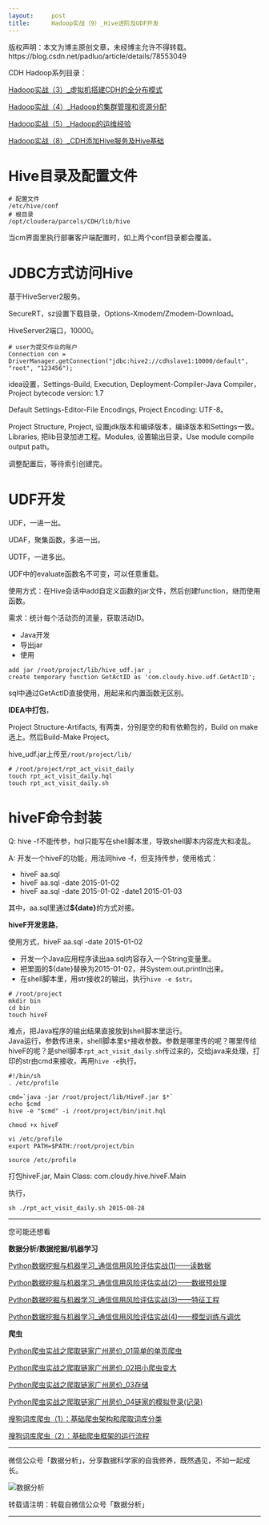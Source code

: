 ```yaml
---
layout:     post
title:      Hadoop实战（9）_Hive进阶及UDF开发
---
```

<div id="article_content" class="article_content clearfix csdn-tracking-statistics" data-pid="blog" data-mod="popu_307" data-dsm="post">
								<div class="article-copyright">
					版权声明：本文为博主原创文章，未经博主允许不得转载。					https://blog.csdn.net/padluo/article/details/78553049				</div>
								            <div id="content_views" class="markdown_views prism-atom-one-dark">
							<!-- flowchart 箭头图标 勿删 -->
							<svg xmlns="http://www.w3.org/2000/svg" style="display: none;"><path stroke-linecap="round" d="M5,0 0,2.5 5,5z" id="raphael-marker-block" style="-webkit-tap-highlight-color: rgba(0, 0, 0, 0);"></path></svg>
							<p>CDH Hadoop系列目录：</p>

<p><a href="http://blog.csdn.net/padluo/article/details/78334715" rel="nofollow" target="_blank">Hadoop实战（3）_虚拟机搭建CDH的全分布模式</a></p>

<p><a href="http://blog.csdn.net/padluo/article/details/78357977" rel="nofollow" target="_blank">Hadoop实战（4）_Hadoop的集群管理和资源分配</a></p>

<p><a href="http://blog.csdn.net/padluo/article/details/78384445" rel="nofollow" target="_blank">Hadoop实战（5）_Hadoop的运维经验</a></p>

<p><a href="http://blog.csdn.net/padluo/article/details/78535107" rel="nofollow" target="_blank">Hadoop实战（8）_CDH添加Hive服务及Hive基础</a></p>



<h1 id="hive目录及配置文件">Hive目录及配置文件</h1>



<pre class="prettyprint"><code class=" hljs vala"><span class="hljs-preprocessor"># 配置文件</span>
/etc/hive/conf
<span class="hljs-preprocessor"># 根目录</span>
/opt/cloudera/parcels/CDH/lib/hive</code></pre>

<p>当cm界面里执行部署客户端配置时，如上两个conf目录都会覆盖。</p>



<h1 id="jdbc方式访问hive">JDBC方式访问Hive</h1>

<p>基于HiveServer2服务。</p>

<p>SecureRT，sz设置下载目录，Options-Xmodem/Zmodem-Download。</p>

<p>HiveServer2端口，10000。</p>



<pre class="prettyprint"><code class=" hljs vala"><span class="hljs-preprocessor"># user为提交作业的账户</span>
Connection con = DriverManager.getConnection(<span class="hljs-string">"jdbc:hive2://cdhslave1:10000/default"</span>, <span class="hljs-string">"root"</span>, <span class="hljs-string">"123456"</span>);</code></pre>

<p>idea设置，Settings-Build, Execution, Deployment-Compiler-Java Compiler，Project bytecode version: 1.7</p>

<p>Default Settings-Editor-File Encodings, Project Encoding: UTF-8。</p>

<p>Project Structure, Project, 设置jdk版本和编译版本，编译版本和Settings一致。Libraries, 把lib目录加进工程。Modules, 设置输出目录，Use module compile output path。</p>

<p>调整配置后，等待索引创建完。</p>



<h1 id="udf开发">UDF开发</h1>

<p>UDF，一进一出。</p>

<p>UDAF，聚集函数，多进一出。</p>

<p>UDTF，一进多出。</p>

<p>UDF中的evaluate函数名不可变，可以任意重载。</p>

<p>使用方式：在Hive会话中add自定义函数的jar文件，然后创建function，继而使用函数。</p>

<p>需求：统计每个活动页的流量，获取活动ID。</p>

<ul>
<li>Java开发</li>
<li>导出jar</li>
<li>使用</li>
</ul>



<pre class="prettyprint"><code class="language-sql hljs ">add jar /root/project/lib/hive_udf.jar ;
<span class="hljs-operator"><span class="hljs-keyword">create</span> <span class="hljs-keyword">temporary</span> function GetActID <span class="hljs-keyword">as</span> <span class="hljs-string">'com.cloudy.hive.udf.GetActID'</span>;</span></code></pre>

<p>sql中通过GetActID直接使用，用起来和内置函数无区别。</p>

<p><strong>IDEA中打包</strong>，</p>

<p>Project Structure-Artifacts, 有两类，分别是空的和有依赖包的，Build on make选上。然后Build-Make Project。</p>

<p>hive_udf.jar上传至<code>/root/project/lib/</code></p>



<pre class="prettyprint"><code class="language-sh hljs avrasm"><span class="hljs-preprocessor"># /root/project/rpt_act_visit_daily</span>
touch rpt_act_visit_daily<span class="hljs-preprocessor">.hql</span>
touch rpt_act_visit_daily<span class="hljs-preprocessor">.sh</span></code></pre>



<h1 id="hivef命令封装">hiveF命令封装</h1>

<p>Q: hive -f不能传参，hql只能写在shell脚本里，导致shell脚本内容庞大和凌乱。</p>

<p>A: 开发一个hiveF的功能，用法同hive -f，但支持传参，使用格式：</p>

<ul>
<li>hiveF aa.sql</li>
<li>hiveF aa.sql -date 2015-01-02</li>
<li>hiveF aa.sql -date 2015-01-02 -date1 2015-01-03</li>
</ul>

<p>其中，aa.sql里通过<strong>${date}</strong>的方式对接。</p>

<p><strong>hiveF开发思路</strong>，</p>

<p>使用方式，hiveF aa.sql -date 2015-01-02</p>

<ul>
<li>开发一个Java应用程序读出aa.sql内容存入一个String变量里。</li>
<li>把里面的${date}替换为2015-01-02，并System.out.println出来。</li>
<li>在shell脚本里，用str接收2的输出，执行<code>hive -e $str</code>。</li>
</ul>



<pre class="prettyprint"><code class="language-sh hljs bash"><span class="hljs-comment"># /root/project</span>
mkdir bin
<span class="hljs-built_in">cd</span> bin
touch hiveF</code></pre>

<p>难点，把Java程序的输出结果直接放到shell脚本里运行。 <br>
Java运行，参数传进来，shell脚本里<code>$*</code>接收参数。参数是哪里传的呢？哪里传给hiveF的呢？是shell脚本<code>rpt_act_visit_daily.sh</code>传过来的，交给java来处理，打印的str由cmd来接收，再用<code>hive -e</code>执行。</p>



<pre class="prettyprint"><code class="language-sh hljs bash"><span class="hljs-shebang">#!/bin/sh</span>
. /etc/profile

cmd=`java -jar /root/project/lib/HiveF.jar $*`
<span class="hljs-built_in">echo</span> <span class="hljs-variable">$cmd</span>
hive <span class="hljs-operator">-e</span> <span class="hljs-string">"<span class="hljs-variable">$cmd</span>"</span> -i /root/project/bin/init.hql</code></pre>



<pre class="prettyprint"><code class="language-sh hljs perl"><span class="hljs-keyword">chmod</span> +<span class="hljs-keyword">x</span> hiveF</code></pre>



<pre class="prettyprint"><code class="language-sh hljs ruby">vi /etc/profile
export <span class="hljs-constant">PATH</span>=<span class="hljs-variable">$PATH</span><span class="hljs-symbol">:/root/project/bin</span>

source /etc/profile</code></pre>

<p>打包hiveF.jar, Main Class: com.cloudy.hive.hiveF.Main</p>

<p>执行，</p>



<pre class="prettyprint"><code class="language-sh hljs avrasm">sh ./rpt_act_visit_daily<span class="hljs-preprocessor">.sh</span> <span class="hljs-number">2015</span>-<span class="hljs-number">08</span>-<span class="hljs-number">28</span></code></pre>

<hr>

<p>您可能还想看</p>

<p><strong>数据分析/数据挖掘/机器学习</strong></p>

<p><a href="https://mp.weixin.qq.com/s?__biz=MjM5NzUyNjc2MQ==&amp;mid=2247483712&amp;idx=1&amp;sn=050360c6389372ba8a706078be034fd1&amp;chksm=a6d9ecc691ae65d055ad038856a5a87789e8e1c7b38d5b072b4eb6bf32c4a2be498c11fe5cff&amp;scene=21#wechat_redirect" rel="nofollow">Python数据挖掘与机器学习_通信信用风险评估实战(1)——读数据</a></p>

<p><a href="https://mp.weixin.qq.com/s?__biz=MjM5NzUyNjc2MQ==&amp;mid=2247483716&amp;idx=1&amp;sn=513823443490f9e45bb901be63271633&amp;chksm=a6d9ecc291ae65d48c8236ea9a49c40d804978058fffeb9ac23a1bc0c106b8320fc2f017f906&amp;scene=21#wechat_redirect" rel="nofollow">Python数据挖掘与机器学习_通信信用风险评估实战(2)——数据预处理</a></p>

<p><a href="https://mp.weixin.qq.com/s?__biz=MjM5NzUyNjc2MQ==&amp;mid=2247483719&amp;idx=1&amp;sn=ea72adada0e5edd7213ed818845a8e79&amp;chksm=a6d9ecc191ae65d785986bde327d439c073de214ec6bf10d6a87a4aba043033ef1b46393cf65&amp;scene=21#wechat_redirect" rel="nofollow">Python数据挖掘与机器学习_通信信用风险评估实战(3)——特征工程</a></p>

<p><a href="https://mp.weixin.qq.com/s?__biz=MjM5NzUyNjc2MQ==&amp;mid=2247483722&amp;idx=1&amp;sn=8432609cd5a58905c0c21928f08941af&amp;chksm=a6d9eccc91ae65da5ff67f1326850cb6617c53d00107ba1329cf42232ae8325c1a1066707272&amp;scene=21#wechat_redirect" rel="nofollow">Python数据挖掘与机器学习_通信信用风险评估实战(4)——模型训练与调优</a></p>

<p><strong>爬虫</strong></p>

<p><a href="https://mp.weixin.qq.com/s?__biz=MjM5NzUyNjc2MQ==&amp;mid=2247483677&amp;idx=1&amp;sn=648a57dece5a24890fd2346d3d4a48a6&amp;chksm=a6d9ec9b91ae658d5e63353695739efd148afcae80d70d954656eda5cf50513ad8d91ecef4d5&amp;scene=21#wechat_redirect" rel="nofollow">Python爬虫实战之爬取链家广州房价_01简单的单页爬虫</a></p>

<p><a href="https://mp.weixin.qq.com/s?__biz=MjM5NzUyNjc2MQ==&amp;mid=2247483680&amp;idx=1&amp;sn=1f0ce634f08c57382004553f5edfdf10&amp;chksm=a6d9eca691ae65b0031fab5dd06f0c8b2671e745706cf767c44b9771d4fd6f3713bc4f201ec7&amp;scene=21#wechat_redirect" rel="nofollow">Python爬虫实战之爬取链家广州房价_02把小爬虫变大</a></p>

<p><a href="https://mp.weixin.qq.com/s?__biz=MjM5NzUyNjc2MQ==&amp;mid=2247483683&amp;idx=1&amp;sn=7210457abe85064ed7ff754498b55958&amp;chksm=a6d9eca591ae65b3a6a0e6cbe81b02370e2600e3584fbc6fd7cb719a8f0a864832875602c20a&amp;scene=21#wechat_redirect" rel="nofollow">Python爬虫实战之爬取链家广州房价_03存储</a></p>

<p><a href="https://mp.weixin.qq.com/s?__biz=MjM5NzUyNjc2MQ==&amp;mid=2247483696&amp;idx=1&amp;sn=15b8d1e19fb416f5ece653f13a12dc82&amp;chksm=a6d9ecb691ae65a036796b7853632a6b069778cb3f5af47df6cbb9bbd156ad951d5bf07f9262&amp;scene=21#wechat_redirect" rel="nofollow">Python爬虫实战之爬取链家广州房价_04链家的模拟登录(记录)</a></p>

<p><a href="https://mp.weixin.qq.com/s?__biz=MjM5NzUyNjc2MQ==&amp;mid=2247483726&amp;idx=1&amp;sn=3ab0e2d169274058a03cc1f1a8c99bac&amp;chksm=a6d9ecc891ae65de4910afd0505f1030614adf00e6b72dad34ad857c3e62ba0d0013e0cd3af9&amp;scene=21#wechat_redirect" rel="nofollow">搜狗词库爬虫（1）：基础爬虫架构和爬取词库分类</a></p>

<p><a href="https://mp.weixin.qq.com/s?__biz=MjM5NzUyNjc2MQ==&amp;mid=2247483731&amp;idx=1&amp;sn=0fe496556a16c56f21069d85bc4c8593&amp;chksm=a6d9ecd591ae65c3933c6325f263388f40e22ebcb2af6d289328800e0aa79d53718f36cfd9fa&amp;scene=21#wechat_redirect" rel="nofollow">搜狗词库爬虫（2）：基础爬虫框架的运行流程</a></p>

<hr>

<p>微信公众号「数据分析」，分享数据科学家的自我修养，既然遇见，不如一起成长。</p>

<p><img src="https://img-blog.csdn.net/20171116172409835?watermark/2/text/aHR0cDovL2Jsb2cuY3Nkbi5uZXQvcGFkbHVv/font/5a6L5L2T/fontsize/400/fill/I0JBQkFCMA==/dissolve/70/gravity/SouthEast" alt="数据分析" title=""></p>

<p>转载请注明：转载自微信公众号「数据分析」</p>

<hr>            </div>
						<link href="https://csdnimg.cn/release/phoenix/mdeditor/markdown_views-9e5741c4b9.css" rel="stylesheet">
                </div>